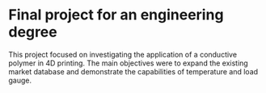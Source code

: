 # Final project for an engineering degree
This project focused on investigating the application of a conductive polymer in 4D printing. The main objectives were to expand the existing market database and demonstrate the capabilities of temperature and load gauge.
